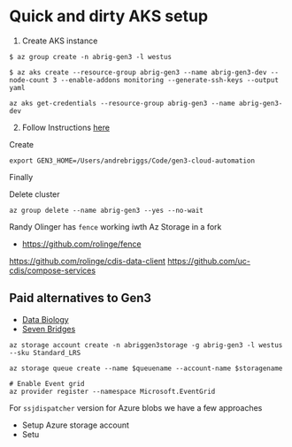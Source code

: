 # Quick and dirty AKS setup

1. Create AKS instance

```console
$ az group create -n abrig-gen3 -l westus
```

```
$ az aks create --resource-group abrig-gen3 --name abrig-gen3-dev --node-count 3 --enable-addons monitoring --generate-ssh-keys --output yaml
```

```
az aks get-credentials --resource-group abrig-gen3 --name abrig-gen3-dev
```

2. Follow Instructions [here](https://github.com/uc-cdis/cloud-automation/blob/master/doc/gen3OnK8s.md)

Create 

`export GEN3_HOME=/Users/andrebriggs/Code/gen3-cloud-automation` 



Finally

Delete cluster

`az group delete --name abrig-gen3 --yes --no-wait`

Randy Olinger has `fence` working iwth Az Storage in a fork
* https://github.com/rolinge/fence

https://github.com/rolinge/cdis-data-client
https://github.com/uc-cdis/compose-services

## Paid alternatives to Gen3
* [Data Biology](https://www.databiology.com/)
* [Seven Bridges](https://www.sevenbridges.com/)


```console
az storage account create -n abriggen3storage -g abrig-gen3 -l westus --sku Standard_LRS
```

```console
az storage queue create --name $queuename --account-name $storagename
```

```console
# Enable Event grid
az provider register --namespace Microsoft.EventGrid
```

For `ssjdispatcher` version for Azure blobs we have a few approaches
* Setup Azure storage account
* Setu